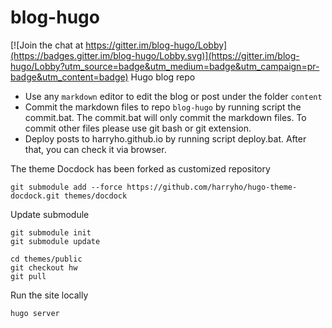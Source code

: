 # blog-hugo

[![Join the chat at https://gitter.im/blog-hugo/Lobby](https://badges.gitter.im/blog-hugo/Lobby.svg)](https://gitter.im/blog-hugo/Lobby?utm_source=badge&utm_medium=badge&utm_campaign=pr-badge&utm_content=badge)
Hugo blog repo

* Use any `markdown` editor to edit the blog or post under the folder `content`
* Commit the markdown files to repo `blog-hugo` by running script the commit.bat. The commit.bat will only commit the markdown files. To commit other files please use git bash or git extension.
* Deploy posts to harryho.github.io by running script deploy.bat. After that, you can check it via browser.


The theme Docdock has been forked as customized repository 

```
git submodule add --force https://github.com/harryho/hugo-theme-docdock.git themes/docdock 

```

Update submodule 

```
git submodule init
git submodule update

cd themes/public
git checkout hw
git pull

```


Run the site locally

```
hugo server
```
